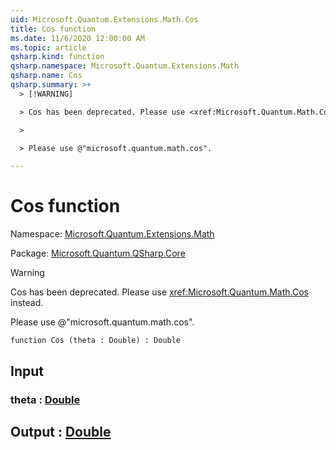```yaml
---
uid: Microsoft.Quantum.Extensions.Math.Cos
title: Cos function
ms.date: 11/6/2020 12:00:00 AM
ms.topic: article
qsharp.kind: function
qsharp.namespace: Microsoft.Quantum.Extensions.Math
qsharp.name: Cos
qsharp.summary: >+
  > [!WARNING]

  > Cos has been deprecated. Please use <xref:Microsoft.Quantum.Math.Cos> instead.

  >

  > Please use @"microsoft.quantum.math.cos".

---
```


# Cos function

Namespace: [Microsoft.Quantum.Extensions.Math](xref:Microsoft.Quantum.Extensions.Math)

Package: [Microsoft.Quantum.QSharp.Core](https://nuget.org/packages/Microsoft.Quantum.QSharp.Core)


> [!WARNING]
> Cos has been deprecated. Please use <xref:Microsoft.Quantum.Math.Cos> instead.
>
> Please use @"microsoft.quantum.math.cos".



```qsharp
function Cos (theta : Double) : Double
```


## Input

### theta : [Double](xref:microsoft.quantum.lang-ref.double)





## Output : [Double](xref:microsoft.quantum.lang-ref.double)


